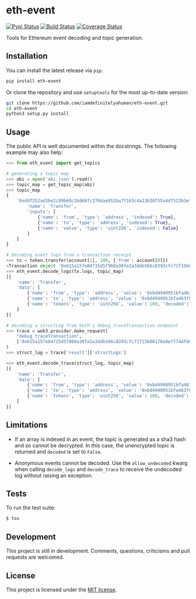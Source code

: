 # eth-event

[![Pypi Status](https://img.shields.io/pypi/v/eth-event.svg)](https://pypi.org/project/eth-event/) [![Build Status](https://img.shields.io/travis/com/iamdefinitelyahuman/eth-event.svg)](https://travis-ci.com/iamdefinitelyahuman/eth-event) [![Coverage Status](https://img.shields.io/codecov/c/github/iamdefinitelyahuman/eth-event)](https://codecov.io/gh/iamdefinitelyahuman/eth-event)

Tools for Ethereum event decoding and topic generation.

## Installation

You can install the latest release via `pip`:

```bash
pip install eth-event
```

Or clone the repository and use `setuptools` for the most up-to-date version:

```bash
git clone https://github.com/iamdefinitelyahuman/eth-event.git
cd eth-event
python3 setup.py install
```

## Usage

The public API is well documented within the docstrings. The following example may also help:

```python
>>> from eth_event import get_topics

# generating a topic map
>>> abi = open('abi.json').read()
>>> topic_map = get_topic_map(abi)
>>> topic_map
{
    '0xddf252ad1be2c89b69c2b068fc378daa952ba7f163c4a11628f55a4df523b3ef': {
        'name': 'Transfer',
        'inputs': [
            {'name': 'from', 'type': 'address', 'indexed': True},
            {'name': 'to', 'type': 'address', 'indexed': True},
            {'name': 'value', 'type': 'uint256', 'indexed': False}
        ]
    }
}

# decoding event logs from a transaction receipt
>>> tx = token.transfer(account[1], 100, {'from': account[0]})
<Transaction object '0x615a157e84715d5f960a38fe2a3ddb566c8393cfc71f15b06170a0eff74dfdde'>
>>> eth_event.decode_logs(tx.logs, topic_map)
[{
    'name': 'Transfer',
    'data': [
        {'name': 'from', 'type': 'address', 'value': '0xbd4940951bfa463f8fb6db762e55686f6cfdb73a', 'decoded': True},
        {'name': 'to', 'type': 'address', 'value': '0xbd4940951bfa463f8fb6db762e55686f6cfdb73a', 'decoded': True},
        {'name': 'tokens', 'type': 'uint256', 'value': 100, 'decoded': True}
    ]
}]

# decoding a structLog from Geth's debug_traceTransaction endpoint
>>> trace = web3.provider.make_request(
    "debug_traceTransaction",
    ['0x615a157e84715d5f960a38fe2a3ddb566c8393cfc71f15b06170a0eff74dfdde', {}]
)
>>> struct_log = trace['result']['structLogs']

>>> eth_event.decode_trace(struct_log, topic_map)
[{
    'name': 'Transfer',
    'data': [
        {'name': 'from', 'type': 'address', 'value': '0xbd4940951bfa463f8fb6db762e55686f6cfdb73a', 'decoded': True},
        {'name': 'to', 'type': 'address', 'value': '0xbd4940951bfa463f8fb6db762e55686f6cfdb73a', 'decoded': True},
        {'name': 'tokens', 'type': 'uint256', 'value': 100, 'decoded': True}
    ]
}]
```

## Limitations

* If an array is indexed in an event, the topic is generated as a sha3 hash and so cannot be decrypted. In this case, the unencrypted topic is returned and `decoded` is set to `False`.

* Anonymous events cannot be decoded. Use the `allow_undecoded` kwarg when calling `decode_logs` and `decode_trace` to receive the undecoded log without raising an exception.

## Tests

To run the test suite:

```bash
$ tox
```

## Development

This project is still in development. Comments, questions, criticisms and pull requests are welcomed.

## License

This project is licensed under the [MIT license](LICENSE).
